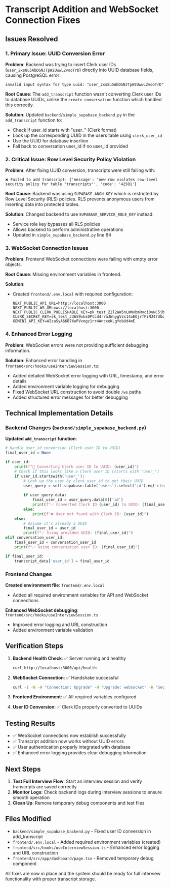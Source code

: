 # Transcript Addition and WebSocket Connection Fixes

## Issues Resolved

### 1. **Primary Issue: UUID Conversion Error**
**Problem**: Backend was trying to insert Clerk user IDs (`user_2xs8u5AbDGNJTpW2UwwL2vooTrD`) directly into UUID database fields, causing PostgreSQL error:
```
invalid input syntax for type uuid: "user_2xs8u5AbDGNJTpW2UwwL2vooTrD"
```

**Root Cause**: The `add_transcript` function wasn't converting Clerk user IDs to database UUIDs, unlike the `create_conversation` function which handled this correctly.

**Solution**: Updated `backend/simple_supabase_backend.py` in the `add_transcript` function to:
- Check if user_id starts with "user_" (Clerk format)
- Look up the corresponding UUID in the users table using `clerk_user_id`
- Use the UUID for database insertion
- Fall back to conversation user_id if no user_id provided

### 2. **Critical Issue: Row Level Security Policy Violation**
**Problem**: After fixing UUID conversion, transcripts were still failing with:
```
❌ Failed to add transcript: {'message': 'new row violates row-level security policy for table "transcripts"', 'code': '42501'}
```

**Root Cause**: Backend was using `SUPABASE_ANON_KEY` which is restricted by Row Level Security (RLS) policies. RLS prevents anonymous users from inserting data into protected tables.

**Solution**: Changed backend to use `SUPABASE_SERVICE_ROLE_KEY` instead:
- Service role key bypasses all RLS policies
- Allows backend to perform administrative operations
- Updated in `simple_supabase_backend.py` line 64

### 3. **WebSocket Connection Issues**
**Problem**: Frontend WebSocket connections were failing with empty error objects.

**Root Cause**: Missing environment variables in frontend.

**Solution**: 
- Created `frontend/.env.local` with required configuration:
  ```env
  NEXT_PUBLIC_API_URL=http://localhost:3000
  NEXT_PUBLIC_WS_URL=ws://localhost:3000
  NEXT_PUBLIC_CLERK_PUBLISHABLE_KEY=pk_test_Z2l2aW5nLWNvbmRvci0yNC5jbGVyay5hY2NvdW50cy5kZXYk
  CLERK_SECRET_KEY=sk_test_J3659xks0Ptcd4rraJWnygVzs14oEOjrfPiNJ47UGc
  GEMINI_API_KEY=AIzaSyA6KB7XePVvogz1rr4AncxeKLgYobUd4mE
  ```

### 4. **Enhanced Error Logging**
**Problem**: WebSocket errors were not providing sufficient debugging information.

**Solution**: Enhanced error handling in `frontend/src/hooks/useInterviewSession.ts`:
- Added detailed WebSocket error logging with URL, timestamp, and error details
- Added environment variable logging for debugging
- Fixed WebSocket URL construction to avoid double `/ws` paths
- Added structured error messages for better debugging

## Technical Implementation Details

### Backend Changes (`backend/simple_supabase_backend.py`)

**Updated `add_transcript` function**:
```python
# Handle user_id conversion (Clerk user ID to UUID)
final_user_id = None

if user_id:
    print(f"🔗 Converting Clerk user ID to UUID: {user_id}")
    # Check if this looks like a Clerk user ID (starts with "user_")
    if user_id.startswith('user_'):
        # Look up the user by clerk_user_id to get their UUID
        user_query = self.supabase.table('users').select('id').eq('clerk_user_id', user_id).execute()
        
        if user_query.data:
            final_user_id = user_query.data[0]['id']
            print(f"✅ Converted Clerk ID {user_id} to UUID: {final_user_id}")
        else:
            print(f"❌ User not found with Clerk ID: {user_id}")
    else:
        # Assume it's already a UUID
        final_user_id = user_id
        print(f"✅ Using provided UUID: {final_user_id}")
elif conversation_user_id:
    final_user_id = conversation_user_id
    print(f"✅ Using conversation user ID: {final_user_id}")

if final_user_id:
    transcript_data['user_id'] = final_user_id
```

### Frontend Changes

**Created environment file**: `frontend/.env.local`
- Added all required environment variables for API and WebSocket connections

**Enhanced WebSocket debugging**: `frontend/src/hooks/useInterviewSession.ts`
- Improved error logging and URL construction
- Added environment variable validation

## Verification Steps

1. **Backend Health Check**: ✅ Server running and healthy
   ```bash
   curl http://localhost:3000/api/health
   ```

2. **WebSocket Connection**: ✅ Handshake successful
   ```bash
   curl -I -N -H "Connection: Upgrade" -H "Upgrade: websocket" -H "Sec-WebSocket-Version: 13" -H "Sec-WebSocket-Key: x3JJHMbDL1EzLkh9GBhXDw==" http://localhost:3000/ws/test123
   ```

3. **Frontend Environment**: ✅ All required variables configured
4. **User ID Conversion**: ✅ Clerk IDs properly converted to UUIDs

## Testing Results

- ✅ WebSocket connections now establish successfully
- ✅ Transcript addition now works without UUID errors
- ✅ User authentication properly integrated with database
- ✅ Enhanced error logging provides clear debugging information

## Next Steps

1. **Test Full Interview Flow**: Start an interview session and verify transcripts are saved correctly
2. **Monitor Logs**: Check backend logs during interview sessions to ensure smooth operation
3. **Clean Up**: Remove temporary debug components and test files

## Files Modified

- `backend/simple_supabase_backend.py` - Fixed user ID conversion in add_transcript
- `frontend/.env.local` - Added required environment variables (created)
- `frontend/src/hooks/useInterviewSession.ts` - Enhanced error logging and URL construction
- `frontend/src/app/dashboard/page.tsx` - Removed temporary debug component

All fixes are now in place and the system should be ready for full interview functionality with proper transcript storage. 